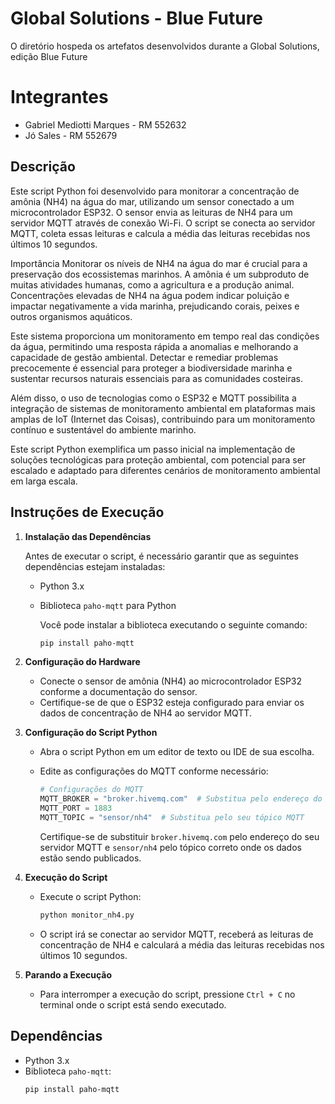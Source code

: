 # Global Solutions - Blue Future
O diretório hospeda os artefatos desenvolvidos durante a Global Solutions, edição Blue Future

# Integrantes
- Gabriel Mediotti Marques - RM 552632
- Jó Sales - RM 552679

## Descrição
Este script Python foi desenvolvido para monitorar a concentração de amônia (NH4) na água do mar, utilizando um sensor conectado a um microcontrolador ESP32. O sensor envia as leituras de NH4 para um servidor MQTT através de conexão Wi-Fi. O script se conecta ao servidor MQTT, coleta essas leituras e calcula a média das leituras recebidas nos últimos 10 segundos.

Importância
Monitorar os níveis de NH4 na água do mar é crucial para a preservação dos ecossistemas marinhos. A amônia é um subproduto de muitas atividades humanas, como a agricultura e a produção animal. Concentrações elevadas de NH4 na água podem indicar poluição e impactar negativamente a vida marinha, prejudicando corais, peixes e outros organismos aquáticos.

Este sistema proporciona um monitoramento em tempo real das condições da água, permitindo uma resposta rápida a anomalias e melhorando a capacidade de gestão ambiental. Detectar e remediar problemas precocemente é essencial para proteger a biodiversidade marinha e sustentar recursos naturais essenciais para as comunidades costeiras.

Além disso, o uso de tecnologias como o ESP32 e MQTT possibilita a integração de sistemas de monitoramento ambiental em plataformas mais amplas de IoT (Internet das Coisas), contribuindo para um monitoramento contínuo e sustentável do ambiente marinho.

Este script Python exemplifica um passo inicial na implementação de soluções tecnológicas para proteção ambiental, com potencial para ser escalado e adaptado para diferentes cenários de monitoramento ambiental em larga escala.

## Instruções de Execução

1. **Instalação das Dependências**

   Antes de executar o script, é necessário garantir que as seguintes dependências estejam instaladas:

   - Python 3.x
   - Biblioteca `paho-mqtt` para Python

     Você pode instalar a biblioteca executando o seguinte comando:
     ```bash
     pip install paho-mqtt
     ```

2. **Configuração do Hardware**

   - Conecte o sensor de amônia (NH4) ao microcontrolador ESP32 conforme a documentação do sensor.
   - Certifique-se de que o ESP32 esteja configurado para enviar os dados de concentração de NH4 ao servidor MQTT.

3. **Configuração do Script Python**

   - Abra o script Python em um editor de texto ou IDE de sua escolha.

   - Edite as configurações do MQTT conforme necessário:

     ```python
     # Configurações do MQTT
     MQTT_BROKER = "broker.hivemq.com"  # Substitua pelo endereço do seu broker MQTT
     MQTT_PORT = 1883
     MQTT_TOPIC = "sensor/nh4"  # Substitua pelo seu tópico MQTT
     ```

     Certifique-se de substituir `broker.hivemq.com` pelo endereço do seu servidor MQTT e `sensor/nh4` pelo tópico correto onde os dados estão sendo publicados.

4. **Execução do Script**

   - Execute o script Python:

     ```bash
     python monitor_nh4.py
     ```

   - O script irá se conectar ao servidor MQTT, receberá as leituras de concentração de NH4 e calculará a média das leituras recebidas nos últimos 10 segundos.

5. **Parando a Execução**

   - Para interromper a execução do script, pressione `Ctrl + C` no terminal onde o script está sendo executado.

## Dependências

- Python 3.x
- Biblioteca `paho-mqtt`:
   ```bash
   pip install paho-mqtt

